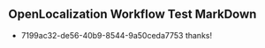 ## OpenLocalization Workflow Test MarkDown
* 7199ac32-de56-40b9-8544-9a50ceda7753 thanks!

<!--HONumber=Aug16_HO3-->


